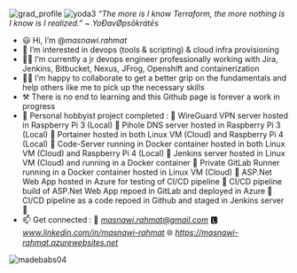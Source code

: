 ![grad_profile](https://user-images.githubusercontent.com/97861822/159736706-0b228932-b531-42d0-ad1a-a71a5d8756dc.gif)
![yoda3](https://user-images.githubusercontent.com/97861822/160243706-1ae39563-6376-45ee-b252-8ffb4cacdf90.gif) *“The more is I know Terraform, the more nothing is I know is I realized.”* ~ *YoĐavØpsōkrátēs*
- 😃 Hi, I’m @*masnawi.rahmat*
- 👀 I’m interested in devops (tools & scripting) & cloud infra provisioning
- 👨‍💻 I’m currently a jr devops engineer professionally working with Jira, Jenkins, Bitbucket, Nexus, JFrog, Openshift and containerization
- 🤝🏼 I’m happy to collaborate to get a better grip on the fundamentals and help others like me to pick up the necessary skills
- ⚒️ There is no end to learning and this Github page is forever a work in progress
- 🧪 Personal hobbyist project completed :
🔸 WireGuard VPN server hosted in Raspberry Pi 3 (Local)
🔸 Pihole DNS server hosted in Raspberry Pi 3 (Local)
🔸 Portainer hosted in both Linux VM (Cloud) and Raspberry Pi 4 (Local)
🔸 Code-Server running in Docker container hosted in both Linux VM (Cloud) and Raspberry Pi 4 (Local)
🔸 Jenkins server hosted in Linux VM (Cloud) and running in a Docker container 
🔸 Private GitLab Runner running in a Docker container hosted in Linux VM (Cloud)
🔸 ASP.Net Web App hosted in Azure for testing of CI/CD pipeline
🔸 CI/CD pipeline build of ASP.Net Web App repoed in GitLab and deployed in Azure
🔸 CI/CD pipeline as a code repoed in Github and staged in Jenkins server 🔸
- 📫 Get connected : 
📧 *masnawi.rahmat@gmail.com* 
🅻 *www.linkedin.com/in/masnawi-rahmat* 
🌐 *https://masnawi-rahmat.azurewebsites.net*
<!---
masnawi-rahmat/masnawi-rahmat is a ✨ special ✨ repository because its `README.md` (this file) appears on your GitHub profile.
You can click the Preview link to take a look at your changes.
--->
![madebabs04](https://user-images.githubusercontent.com/97861822/160972901-3117d2db-bfc9-41fc-9100-9f763a3469ed.png)
